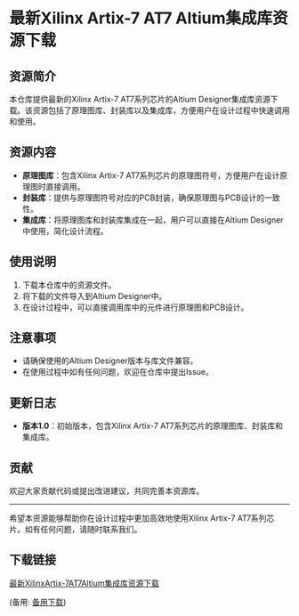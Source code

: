 # 最新Xilinx Artix-7 AT7 Altium集成库资源下载

## 资源简介
本仓库提供最新的Xilinx Artix-7 AT7系列芯片的Altium Designer集成库资源下载。该资源包括了原理图库、封装库以及集成库，方便用户在设计过程中快速调用和使用。

## 资源内容
- **原理图库**：包含Xilinx Artix-7 AT7系列芯片的原理图符号，方便用户在设计原理图时直接调用。
- **封装库**：提供与原理图符号对应的PCB封装，确保原理图与PCB设计的一致性。
- **集成库**：将原理图库和封装库集成在一起，用户可以直接在Altium Designer中使用，简化设计流程。

## 使用说明
1. 下载本仓库中的资源文件。
2. 将下载的文件导入到Altium Designer中。
3. 在设计过程中，可以直接调用库中的元件进行原理图和PCB设计。

## 注意事项
- 请确保使用的Altium Designer版本与库文件兼容。
- 在使用过程中如有任何问题，欢迎在仓库中提出Issue。

## 更新日志
- **版本1.0**：初始版本，包含Xilinx Artix-7 AT7系列芯片的原理图库、封装库和集成库。

## 贡献
欢迎大家贡献代码或提出改进建议，共同完善本资源库。

---

希望本资源能够帮助你在设计过程中更加高效地使用Xilinx Artix-7 AT7系列芯片。如有任何问题，请随时联系我们。

## 下载链接
[最新XilinxArtix-7AT7Altium集成库资源下载](https://pan.quark.cn/s/f88e0fe9a7e3) 

(备用: [备用下载](https://pan.baidu.com/s/1wfR1OLlrHAX-OzYaOLrn2w?pwd=xied))
